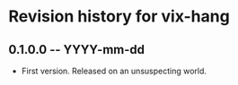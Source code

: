 # Revision history for vix-hang

## 0.1.0.0 -- YYYY-mm-dd

* First version. Released on an unsuspecting world.
